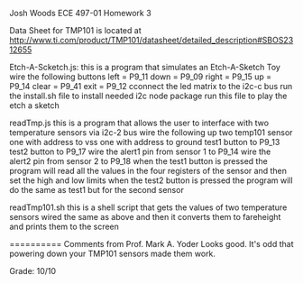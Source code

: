 Josh Woods 
ECE 497-01
Homework 3 

Data Sheet for TMP101 is located at http://www.ti.com/product/TMP101/datasheet/detailed_description#SBOS2312655

Etch-A-Scketch.js: 
	this is a program that simulates an Etch-A-Sketch Toy
	wire the following buttons 
	left = P9_11
	down = P9_09
	right = P9_15
	up = P9_14
	clear = P9_41
	exit = P9_12
	cconnect the led matrix to the i2c-c bus 
	run the install.sh file to install needed i2c node package
	run this file to play the etch a sketch

readTmp.js
	this is a program that allows the user to interface with two temperature sensors via i2c-2 bus
	wire the following up 
	two temp101 sensor one with address to vss one with address to ground
	test1 button to P9_13
	test2 button to P9_17
	wire the alert1 pin from sensor 1 to P9_14
	wire the alert2 pin from sensor 2 to P9_18
	when the test1 button is pressed the program will read all the values in the four registers
		of the sensor and then set the high and low limits
	when the test2 button is pressed the program will do the same as test1 but for the 
		second sensor


readTmp101.sh
	this is a shell script that gets the values of two temperature sensors wired the
		same as above and then it converts them to fareheight and prints them to 
		the screen 

==========
Comments from Prof. Mark A. Yoder
Looks good.  It's odd that powering down your TMP101 sensors made them work.

Grade:	10/10